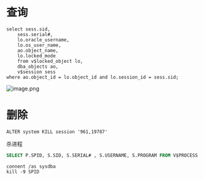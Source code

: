 # 查询
```plsql
select sess.sid, 
    sess.serial#, 
    lo.oracle_username, 
    lo.os_user_name, 
    ao.object_name, 
    lo.locked_mode 
    from v$locked_object lo, 
    dba_objects ao, 
    v$session sess 
where ao.object_id = lo.object_id and lo.session_id = sess.sid;
```
![image.png](https://gitee.com/sinoeast/imgs/raw/master/20230223100639.png)

# 删除

```plsql
ALTER system KILL session '961,19787'
```

杀进程

```sql
SELECT P.SPID, S.SID, S.SERIAL# , S.USERNAME, S.PROGRAM FROM V$PROCESS P , V$SESSION S WHERE P.ADDR= S.PADDR AND S.STATUS = 'KILLED';
```

```shell
connent /as sysdba
kill -9 SPID
```
